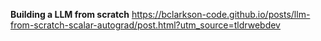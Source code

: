 **Building a LLM from scratch**
https://bclarkson-code.github.io/posts/llm-from-scratch-scalar-autograd/post.html?utm_source=tldrwebdev